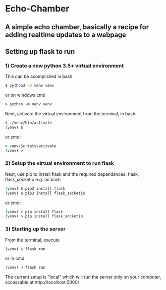 # Echo-Chamber
A simple echo chamber, basically a recipe for adding realtime updates to a webpage
----
## Setting up flask to run
### 1) Create a new python 3.5+ virtual environment
This can be acomplished in bash
```bash
$ python3 -m venv venv
```
or on windows cmd
```cmd
> python -m venv venv
```
Next, activate the virtual environment from the terminal, in bash:
```bash
$ ./venv/bin/activate
(venv) $ 
```
or cmd:
```cmd
> venv\Scripts\activate
(venv) > 
```
### 2) Setup the virtual environment to run flask
Next, use pip to install flask and the required dependances: flask, flask_socketio
e.g. on bash
```bash
(venv) $ pip3 install flask
(venv) $ pip3 install flask_socketio
```
or cmd:
```cmd
(venv) > pip install flask
(venv) > pip install flask_socketio
```
### 3) Starting up the server
From the terminal, execute
```bash
(venv) $ flask run
```
or in cmd
```cmd
(venv) > flask run
```
The current setup is "local" which will run the server only on your computer, accessable at http://localhost:5000/ 
